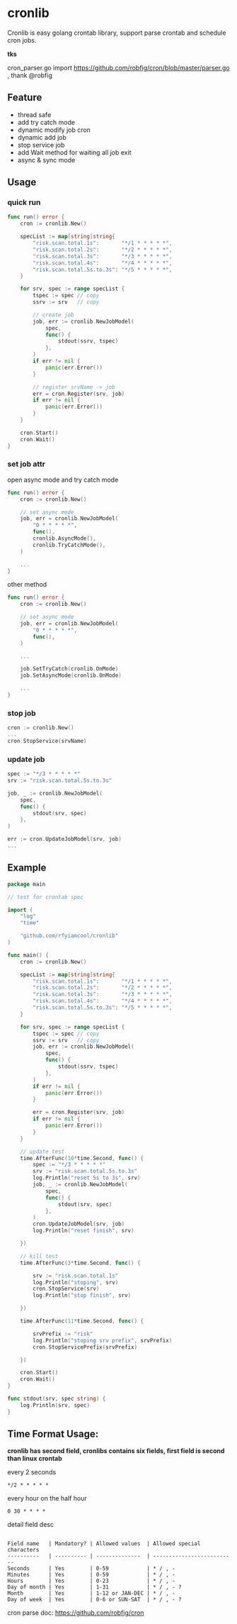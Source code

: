 # cronlib

Cronlib is easy golang crontab library, support parse crontab and schedule cron jobs.

**tks**

cron_parser.go import https://github.com/robfig/cron/blob/master/parser.go , thank @robfig

## Feature

* thread safe
* add try catch mode
* dynamic modify job cron
* dynamic add job
* stop service job
* add Wait method for waiting all job exit
* async & sync mode

## Usage

### quick run

```go
func run() error {
	cron := cronlib.New()

	specList := map[string]string{
		"risk.scan.total.1s":       "*/1 * * * * *",
		"risk.scan.total.2s":       "*/2 * * * * *",
		"risk.scan.total.3s":       "*/3 * * * * *",
		"risk.scan.total.4s":       "*/4 * * * * *",
		"risk.scan.total.5s.to.3s": "*/5 * * * * *",
	}

	for srv, spec := range specList {
		tspec := spec // copy
		ssrv := srv   // copy

		// create job
		job, err := cronlib.NewJobModel(
			spec,
			func() {
				stdout(ssrv, tspec)
			},
		)
		if err != nil {
			panic(err.Error())
		}

		// register srvName -> job
		err = cron.Register(srv, job)
		if err != nil {
			panic(err.Error())
		}
	}

	cron.Start()
	cron.Wait()
}
```

### set job attr

open async mode and try catch mode

```go
func run() error {
	cron := cronlib.New()

	// set async mode
	job, err = cronlib.NewJobModel(
		"0 * * * * *",
		func(),
		cronlib.AsyncMode(),
		cronlib.TryCatchMode(),
	)

	...
}
```

other method

```go
func run() error {
	cron := cronlib.New()

	// set async mode
	job, err = cronlib.NewJobModel(
		"0 * * * * *",
		func(),
	)

	...

	job.SetTryCatch(cronlib.OnMode)
	job.SetAsyncMode(cronlib.OnMode)

	...
}

```

### stop job

```go
cron := cronlib.New()
...
cron.StopService(srvName)
```

### update job

```go
spec := "*/3 * * * * *"
srv := "risk.scan.total.5s.to.3s"

job, _ := cronlib.NewJobModel(
	spec,
	func() {
		stdout(srv, spec)
	},
)

err := cron.UpdateJobModel(srv, job)
...
```

## Example

```go
package main

// test for crontab spec

import (
	"log"
	"time"

	"github.com/rfyiamcool/cronlib"
)

func main() {
	cron := cronlib.New()

	specList := map[string]string{
		"risk.scan.total.1s":       "*/1 * * * * *",
		"risk.scan.total.2s":       "*/2 * * * * *",
		"risk.scan.total.3s":       "*/3 * * * * *",
		"risk.scan.total.4s":       "*/4 * * * * *",
		"risk.scan.total.5s.to.3s": "*/5 * * * * *",
	}

	for srv, spec := range specList {
		tspec := spec // copy
		ssrv := srv   // copy
		job, err := cronlib.NewJobModel(
			spec,
			func() {
				stdout(ssrv, tspec)
			},
		)
		if err != nil {
			panic(err.Error())
		}

		err = cron.Register(srv, job)
		if err != nil {
			panic(err.Error())
		}
	}

	// update test
	time.AfterFunc(10*time.Second, func() {
		spec := "*/3 * * * * *"
		srv := "risk.scan.total.5s.to.3s"
		log.Println("reset 5s to 3s", srv)
		job, _ := cronlib.NewJobModel(
			spec,
			func() {
				stdout(srv, spec)
			},
		)
		cron.UpdateJobModel(srv, job)
		log.Println("reset finish", srv)

	})

	// kill test
	time.AfterFunc(3*time.Second, func() {

		srv := "risk.scan.total.1s"
		log.Println("stoping", srv)
		cron.StopService(srv)
		log.Println("stop finish", srv)

	})

	time.AfterFunc(11*time.Second, func() {

		srvPrefix := "risk"
		log.Println("stoping srv prefix", srvPrefix)
		cron.StopServicePrefix(srvPrefix)

	})

	cron.Start()
	cron.Wait()
}

func stdout(srv, spec string) {
	log.Println(srv, spec)
}

```

## Time Format Usage:

**cronlib has second field, cronlibs contains six fields, first field is second than linux crontab**

every 2 seconds

```
*/2 * * * * *
```

every hour on the half hour

```
0 30 * * * *
```

detail field desc

```

Field name   | Mandatory? | Allowed values  | Allowed special characters
----------   | ---------- | --------------  | --------------------------
Seconds      | Yes        | 0-59            | * / , -
Minutes      | Yes        | 0-59            | * / , -
Hours        | Yes        | 0-23            | * / , -
Day of month | Yes        | 1-31            | * / , - ?
Month        | Yes        | 1-12 or JAN-DEC | * / , -
Day of week  | Yes        | 0-6 or SUN-SAT  | * / , - ?

```

cron parse doc: https://github.com/robfig/cron